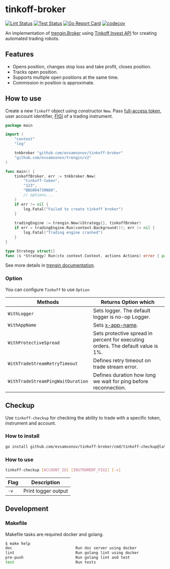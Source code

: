 # tinkoff-broker

[![Lint Status](https://github.com/evsamsonov/tinkoff-broker/actions/workflows/lint.yml/badge.svg)](https://github.com/evsamsonov/tinkoff-broker/actions?workflow=golangci-lint)
[![Test Status](https://github.com/evsamsonov/tinkoff-broker/actions/workflows/test.yml/badge.svg)](https://github.com/evsamsonov/tinkoff-broker/actions?workflow=test)
[![Go Report Card](https://goreportcard.com/badge/github.com/evsamsonov/tinkoff-broker)](https://goreportcard.com/report/github.com/evsamsonov/tinkoff-broker)
[![codecov](https://codecov.io/gh/evsamsonov/tinkoff-broker/branch/master/graph/badge.svg?token=AC751PKE5Y)](https://codecov.io/gh/evsamsonov/tinkoff-broker)

An implementation of [trengin.Broker](http://github.com/evsamsonov/trengin) using [Tinkoff Invest API](https://tinkoff.github.io/investAPI/) 
for creating automated trading robots. 

## Features
- Opens position, changes stop loss and take profit, closes position.
- Tracks open position.
- Supports multiple open positions at the same time.
- Commission in position is approximate.

## How to use

Create a new `Tinkoff` object using constructor `New`. Pass [full-access token](https://tinkoff.github.io/investAPI/token/),
user account identifier, [FIGI](https://tinkoff.github.io/investAPI/faq_identification/) of a trading instrument.

```go
package main

import (
	"context"
	"log"

	tnkbroker "github.com/evsamsonov/tinkoff-broker"
	"github.com/evsamsonov/trengin/v2"
)

func main() {
	tinkoffBroker, err := tnkbroker.New(
		"tinkoff-token",
		"123",
		"BBG004730N88",
		// options...
	)
	if err != nil {
		log.Fatal("Failed to create tinkoff broker")
	}
	
	tradingEngine := trengin.New(&Strategy{}, tinkoffBroker)
	if err = tradingEngine.Run(context.Background()); err != nil {
		log.Fatal("Trading engine crashed")
	}
}

type Strategy struct{}
func (s *Strategy) Run(ctx context.Context, actions Actions) error { panic("implement me") }
```

See more details in [trengin documentation](http://github.com/evsamsonov/trengin).

### Option

You can configure `Tinkoff` to use `Option`

| Methods                           | Returns Option which                                                             |
|-----------------------------------|----------------------------------------------------------------------------------|
| `WithLogger`                      | Sets logger. The default logger is no-op Logger.                                 |
| `WithAppName`                     | Sets [x-app-name](https://tinkoff.github.io/investAPI/grpc/#appname).            |
| `WithProtectiveSpread`            | Sets protective spread in percent for executing orders. The default value is 1%. |
| `WithTradeStreamRetryTimeout`     | Defines retry timeout on trade stream error.                                     |
| `WithTradeStreamPingWaitDuration` | Defines duration how long we wait for ping before reconnection.                  |

## Checkup

Use `tinkoff-checkup` for checking the ability to trade with a specific token, instrument and account. 

### How to install

```bash
go install github.com/evsamsonov/tinkoff-broker/cmd/tinkoff-checkup@latest
```

### How to use 

```bash
tinkoff-checkup [ACCOUNT_ID] [INSTRUMENT_FIGI] [-v]
 ```

| Flag | Description         |
|------|---------------------|
| `-v` | Print logger output |

## Development

### Makefile 

Makefile tasks are required docker and golang.

```bash
$ make help    
doc                            Run doc server using docker
lint                           Run golang lint using docker
pre-push                       Run golang lint and test
test                           Run tests
```
